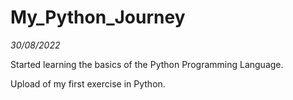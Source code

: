 # My_Python_Journey

*30/08/2022*

Started learning the basics of the Python Programming Language.

Upload of my first exercise in Python.
